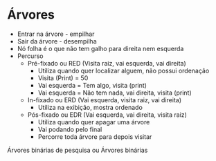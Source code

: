 # Árvores

* Entrar na árvore - empilhar
* Sair da árvore - desempilha
* Nó folha é o que não tem galho para direita nem esquerda
* Percurso
  * Pré-fixado ou RED (Visita raiz, vai esquerda, vai direita)
      * Utiliza quando quer localizar alguem, não possui ordenação 
      * Visita (Print) = 50
      * Vai esquerda = Tem algo, visita (print)
      * Vai esquerda = Não tem nada, vai direita, visita (print) 
  * In-fixado ou ERD (Vai esquerda, visita raiz, vai direita)
      * Utiliza na exibição, mostra ordenado 
  * Pós-fixado ou EDR (Vai esquerda, vai direita, visita raiz)
     * Utiliza quando quer apagar uma árvore
     * Vai podando pelo final
     * Percorre toda árvore para depois visitar
    
Árvores binárias de pesquisa ou Árvores binárias 
